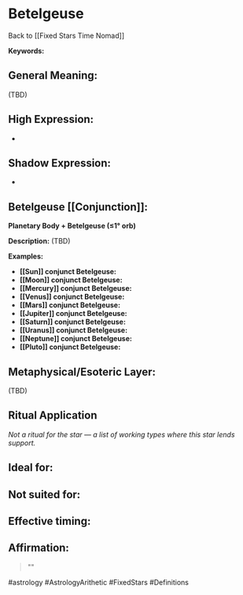 # Betelgeuse

Back to [[Fixed Stars Time Nomad]]

**Keywords:** 

## General Meaning:
(TBD)

## High Expression:
- 

## Shadow Expression:
- 

## Betelgeuse [[Conjunction]]:

**Planetary Body + Betelgeuse (≤1° orb)**

**Description:**
(TBD)

**Examples:**
- **[[Sun]] conjunct Betelgeuse:** 
- **[[Moon]] conjunct Betelgeuse:** 
- **[[Mercury]] conjunct Betelgeuse:** 
- **[[Venus]] conjunct Betelgeuse:** 
- **[[Mars]] conjunct Betelgeuse:** 
- **[[Jupiter]] conjunct Betelgeuse:** 
- **[[Saturn]] conjunct Betelgeuse:** 
- **[[Uranus]] conjunct Betelgeuse:** 
- **[[Neptune]] conjunct Betelgeuse:** 
- **[[Pluto]] conjunct Betelgeuse:** 

## Metaphysical/Esoteric Layer:
(TBD)

## Ritual Application
*Not a ritual for the star — a list of working types where this star lends support.*

**Ideal for:**
- 
**Not suited for:**
- 
**Effective timing:**
- 

## Affirmation:

> ""

#astrology #AstrologyArithetic #FixedStars #Definitions
